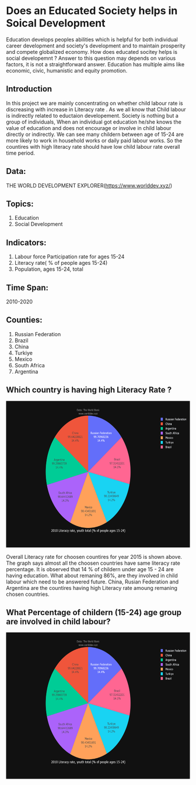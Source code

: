 # Does an Educated Society helps in Soical Development


Education develops peoples abilities which is helpful for both individual career development and society's development and to maintain prosperity and compete globalized economy. How does educated socitey helps is social developemnt ? Answer to this question may depends on various factors, it is not a straightforward answer. Education has multiple aims like economic, civic, humanistic and equity promotion. 

## Introduction
In this project we are mainly concentrating on whether child labour rate is discreasing with increase in Literacy rate . As we all know that Child labour is indirectly related to eductaion developement.  Society is nothing but a group of individuals, When an individual got education he/she knows the value of education and does not encourage or involve in child labour directly or indirectly. We can see many childern between age of 15-24 are more likely to work in household works or daily paid labour works. So the countires with high literacy rate should have low child labour rate overall time period.

## Data:
   THE WORLD DEVELOPMENT EXPLORER(https://www.worlddev.xyz/)

## Topics:
   1. Education
   2. Social Development

## Indicators:
   1. Labour force Participation rate for ages 15-24
   2. Literacy rate( % of people ages 15-24)
   3. Population, ages 15-24, total

## Time Span: 
   2010-2020

## Counties:
   1. Russian Federation
   2. Brazil
   3. China
   4. Turkiye
   5. Mexico
   6. South Africa
   7. Argentina
      
## Which country is having high Literacy Rate ?

<img src = "https://github.com/HemaKavuri/DATA-690-FALL-STATISTICAL-ANAYLSIS-VISUALIZATION/blob/main/data690_world_dev/Charts/Literacy_Rate.png" height=400/>


Overall Literacy rate for choosen countires for year 2015 is shown above. The graph says almost all the choosen countries have same literacy rate percentage. It is observed that 14 % of childern under age 15 - 24 are having education. What about remaning 86%, are they involved in child labour which need to be answered future. China, Rusian Federation and Argentina are the countires having high Literacy rate amoung remaning chosen countries.

## What Percentage of childern (15-24) age group are involved in child labour?

<img src = "https://github.com/HemaKavuri/DATA-690-FALL-STATISTICAL-ANAYLSIS-VISUALIZATION/blob/main/data690_world_dev/Charts/Literacy_Rate.png" height=400/>





